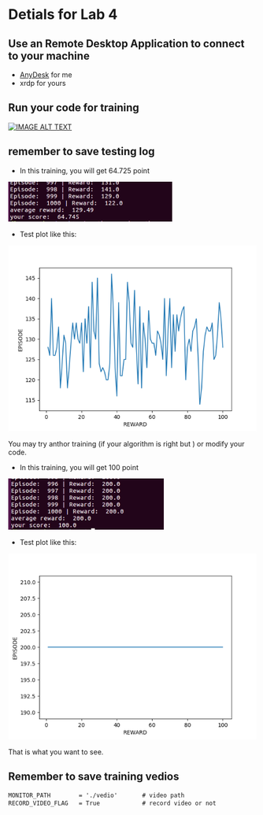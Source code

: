 
# Detials for Lab 4

## Use an Remote Desktop Application to connect to your machine

- [AnyDesk](https://anydesk.com/remote-desktop) for me
- xrdp for yours

## Run your code for training

[![IMAGE ALT TEXT](http://img.youtube.com/vi/4Kt49E1Ir-I/0.jpg)](http://www.youtube.com/watch?v=4Kt49E1Ir-I)

## remember to save testing log

- In this training, you will get 64.725 point 	

![](./images/2.png)

- Test plot like this:

![](./images/22.png)

You may try anthor training (if your algorithm is right but )
or modify your code.

- In this training, you will get 100 point 	

![](./images/1.png)

- Test plot like this:

![](./images/11.png)

That is what you want to see.

## Remember to save training vedios

```
MONITOR_PATH        = './vedio'       # video path
RECORD_VIDEO_FLAG   = True            # record video or not
```


